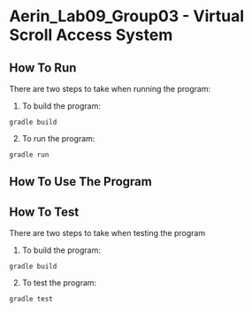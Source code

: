 # Aerin_Lab09_Group03 - Virtual Scroll Access System

## How To Run
There are two steps to take when running the program:
1. To build the program:
```
gradle build
```
2. To run the program:
```
gradle run
```

## How To Use The Program


## How To Test
There are two steps to take when testing the program
1. To build the program:
```
gradle build
```
2. To test the program:
```
gradle test
```
